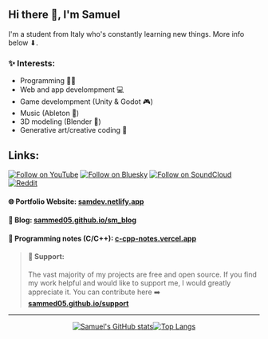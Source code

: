 ## Hi there 👋, I'm Samuel

I'm a student from Italy who's constantly learning new things. More info below ⬇.

### ✨ Interests:
- Programming 👨‍💻
- Web and app develompment 💻
- Game develompment (Unity & Godot 🎮)
- Music (Ableton 🎵)
- 3D modeling (Blender 🧡)
- Generative art/creative coding 🎨

## Links:

[![Follow on YouTube](https://img.shields.io/badge/YouTube-%23FF0000?logo=youtube&logoColor=white)](https://youtube.com/@samuelmediani?si=q_fE90j3ZnPKEr7j)    [![Follow on Bluesky](https://img.shields.io/badge/Bluesky-%230088fa?logo=bluesky&logoColor=white)](https://bsky.app/profile/sam-med.bsky.social)    [![Follow on SoundCloud](https://img.shields.io/badge/SoundCloud-FF5500?logo=soundcloud&logoColor=white)](https://soundcloud.com/user-398636691)    <!--[![GitHub followers](https://img.shields.io/badge/GitHub-@sammed05-181717?logo=github&logoColor=white)](https://github.com/sammed05)-->    [![Reddit](https://img.shields.io/badge/Reddit-@samumedio-FF4500?logo=reddit&logoColor=white)](https://www.reddit.com/user/samumedio)

#### 🌐 Portfolio Website: [samdev.netlify.app](https://samdev.netlify.app/)

#### 📝 Blog: [sammed05.github.io/sm_blog](https://sammed05.github.io/sm_blog/)

#### 📒 Programming notes (C/C++): [c-cpp-notes.vercel.app](https://c-cpp-notes.vercel.app/)

> #### 💖 Support:
> The vast majority of my projects are free and open source. If you find my work helpful and would like to support me, I would greatly appreciate it. You can contribute here ➡️ **[sammed05.github.io/support](https://sammed05.github.io/support/)**

<!--<p>
  <a href="https://youtube.com/@samuelmediani?si=q_fE90j3ZnPKEr7j">
    <img src="https://github.com/SamMed05/SamMed05/assets/66485729/fc3f7e23-5061-4c60-a986-2428e68cdcf3" width="144" alt="Follow @samuelmediani on YouTube" title="Follow @samuelmediani on YouTube">
  </a>&nbsp;

  <a href="https://twitter.com/intent/follow?screen_name=MedianiSamuel">
    <img src="https://user-images.githubusercontent.com/7629661/87821427-202e0280-c870-11ea-9e38-8c7c74856753.png" width="144" alt="Follow @MedianiSamuel on Twitter" title="Follow @MedianiSamuel on Twitter">
  </a>
  
  <a href="https://bsky.app/profile/sam-med.bsky.social">
    <img src="https://github.com/user-attachments/assets/49077574-0f7e-4aea-bfdf-d677017e3536" width="144" alt="Follow me on Bluesky" title="Follow me on Bluesky">
  </a>&nbsp;

  <a href="https://soundcloud.com/user-398636691">
    <img src="https://github.com/SamMed05/SamMed05/assets/66485729/6bd33111-7ac3-435b-8ffb-512151a4062b" width="144" alt="Follow me on SoundCloud" title="Follow me on SoundCloud">
  </a>
</p>-->

---

<!--
[![Samuel's GitHub stats](https://github-readme-stats.vercel.app/api?username=sammed05&show_icons=true)](https://github.com/anuraghazra/github-readme-stats)

[![Top Langs](https://github-readme-stats.vercel.app/api/top-langs/?username=sammed05&layout=compact)](https://github.com/anuraghazra/github-readme-stats)
-->

<div style="display: flex; justify-content: center; align-items: center;">
    <a href="https://github.com/anuraghazra/github-readme-stats">
        <img src="https://github-readme-stats.vercel.app/api?username=sammed05&rank_icon=percentile&show_icons=true&theme=transparent&show=reviews&count_private=true&role=OWNER,ORGANIZATION_MEMBER,COLLABORATOR" alt="Samuel's GitHub stats" />
    </a>
    <a href="https://github.com/anuraghazra/github-readme-stats">
        <img src="https://github-readme-stats.vercel.app/api/top-langs/?username=sammed05&hide=html,css,scss,cmake&theme=transparent&layout=donut&role=OWNER,ORGANIZATION_MEMBER" alt="Top Langs" />
    </a>
</div>
